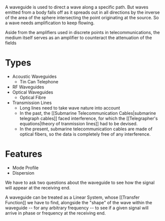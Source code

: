 A waveguide is used to direct a wave along a specific path. But waves emitted from a body falls off as it spreads out in all directions by the inverse of the area of the sphere intersecting the point originating at the source. So a wave needs amplification to keep flowing.

Aside from the amplifiers used in discrete points in telecommunications, the medium itself serves as an amplifier to counteract the attenuation of the fields
# Types
- Acoustic Waveguides
	- Tin Can Telephone
- RF Waveguides
- Optical Waveguides
	- Optical Fibre
- Transmission Lines
	- Long lines need to take wave nature into account
	- In the past, the [[Submarine Telecommunication Cables|submarine telegraph cables]] faced interference, for which the [[Telegrapher's equations|theory of tranmission lines]] had to be devised.
	- In the present, submarine telecommunication cables are made of optical fibers, so the data is completely free of any interference.
# Features
- Mode Profile
- Dispersion

We have to ask two questions about the waveguide to see how the signal will appear at the receiving end.

A waveguide can be treated as a Linear System, whose [[Transfer Function]] we have to find, alongside the "shape" of the wave within the waveguide -- for any arbitrary frequency -- to see if a given signal will arrive in phase or frequency at the receiving end.